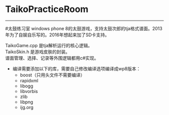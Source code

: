 # TaikoPracticeRoom
---
#太鼓练习室 
windows phone 8的太鼓游戏，支持太鼓次郎的tja格式谱面。2013年为了自娱自乐写的。2016年想起来加了SD卡支持。  

TaikoGame.cpp 是tja解析运行的核心逻辑。  
TaikoSkin.h 是游戏皮肤的封装。  
谱面管理、选择、记录等外围逻辑都用c#实现。  

* 编译需要添加以下的库，需要自己修改编译选项编译成wp8版本：
    * boost（只用头文件不需要编译）
	* rapidxml
	* libogg
	* libvorbis
	* zlib
	* libpng
	* ijg.org
